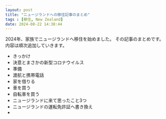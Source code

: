 ```yaml
---
layout: post
title: "ニュージランドへの移住記事のまとめ"
tags : [移住, New Zealand]
date: 2024-08-22 14:38:44
---
```



2024年、家族でニュージランドへ移住を始めました。
その記事のまとめです。
内容は順次追加していきます。



* きっかけ
* 決意とまさかの新型コロナウイルス
* 準備
* 渡航と携帯電話
* 家を借りる
* 車を買う
* 自転車を買う
* ニュージランドに来て思ったこと3つ
* ニュージランドの運転免許証へ書き換え
* 




